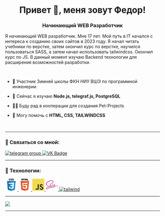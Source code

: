 <h1 align="center">Привет 👋, меня зовут Федор!</h1>
<h3 align="center">Начинающий WEB Разработчик</h3>

<p>
  Я начинающий WEB разработчик. Мне 17 лет. Мой путь в IT начался с интереса к созданию своих сайтов в 2023 году. Я начал читать учебники по верстке, затем окончил курс по верстке, научился пользоваться SASS, а затем начал использовать tailwindcss. Окончил курс по JS. В данный момент изучаю Backend технологии для расширения возможностей разработки.
</p>
<br>

- 🔭 Участник Зимней школы ФКН НИУ ВШЭ по программной инженерии.

- 🌱 Сейчас я изучаю **Node.js, telegraf.js, PostgreSQL**

- 👨‍💻 Буду рад в кооперации для создания Pet-Projects

- 💬 Могу помочь с **HTML, CSS, TAILWINDCSS**

<br>

---

<h3 align="left">🤝 Связаться со мной:</h3>
<p align="left">
      <a href="https://t.me/thisiskosher" target="_blank">
      <img src="https://cdn-icons-png.flaticon.com/512/2111/2111646.png" width="40" height="40" alt="telegram group" />
    </a>
    <a href="https://vk.com/shwbkk7" target="_blank">
      <img src="https://cdn-icons-png.flaticon.com/512/145/145813.png" width="40" height="40" alt="VK Badge"/>
    </a>

</p>

---

<h3 align="left">🤖 Технологии:</h3>
<p align="left"> <a href="https://www.w3schools.com/css/" target="_blank" rel="noreferrer"> <img src="https://raw.githubusercontent.com/devicons/devicon/master/icons/css3/css3-original-wordmark.svg" alt="css3" width="40" height="40"/> </a> <a href="https://www.w3.org/html/" target="_blank" rel="noreferrer"> <img src="https://raw.githubusercontent.com/devicons/devicon/master/icons/html5/html5-original-wordmark.svg" alt="html5" width="40" height="40"/> </a> <a href="https://developer.mozilla.org/en-US/docs/Web/JavaScript" target="_blank" rel="noreferrer"> <img src="https://raw.githubusercontent.com/devicons/devicon/master/icons/javascript/javascript-original.svg" alt="javascript" width="40" height="40"/> </a> <a href="https://sass-lang.com" target="_blank" rel="noreferrer"> <img src="https://raw.githubusercontent.com/devicons/devicon/master/icons/sass/sass-original.svg" alt="sass" width="40" height="40"/> </a> <a href="https://tailwindcss.com/" target="_blank" rel="noreferrer"> <img src="https://www.vectorlogo.zone/logos/tailwindcss/tailwindcss-icon.svg" alt="tailwind" width="40" height="40"/> </a> </p>

---

<img src="https://user-images.githubusercontent.com/74038190/225813708-98b745f2-7d22-48cf-9150-083f1b00d6c9.gif" align="center">

---
